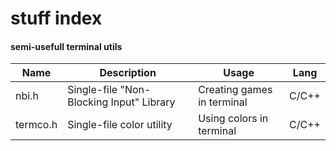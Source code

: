 # stuff index


#### semi-usefull terminal utils
Name | Description | Usage | Lang
---- | ----------- | ----- | ----
nbi.h | Single-file "Non-Blocking Input" Library | Creating games in terminal | C/C++
termco.h | Single-file color utility | Using colors in terminal | C/C++
